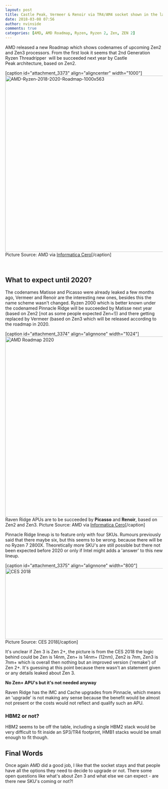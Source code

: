 ```yaml
---
layout: post
title: Castle Peak, Vermeer & Renoir via TR4/AM4 socket shown in the latest AMD Roadmap
date: 2018-03-08 07:56
author: nvinside
comments: true
categories: [AMD, AMD Roadmap, Ryzen, Ryzen 2, Zen, ZEN 2]
---
```

AMD released a new Roadmap which shows codenames of upcoming Zen2 and Zen3 processors. From the first look it seems that 2nd Generation Ryzen Threadripper  will be succeeded next year by Castle Peak architecture, based on Zen2.

[caption id="attachment_3373" align="aligncenter" width="1000"]<img class=" size-full wp-image-3373 aligncenter" src="https://chefkochblog.files.wordpress.com/2018/03/amd-ryzen-2018-2020-roadmap-1000x563.jpg" alt="AMD-Ryzen-2018-2020-Roadmap-1000x563" width="1000" height="563" /> Picture Source: AMD via <a class="external-link" href="https://informaticacero.com/exclusivo-roadmap-nombres-los-proximos-amd-ryzen-se-viene-mattisse-vermeer/" target="_blank" rel="noopener">Informatica Cero</a>[/caption]

<!--more-->

&nbsp;

<h2>What to expect until 2020?</h2>

The codenames Matisse and Picasso were already leaked a few months ago, Vermeer and Renoir are the interesting new ones, besides this the name scheme wasn't changed. Ryzen 2000 which is better known under the codenamed Pinnacle Ridge will be succeeded by Matisse next year (based on Zen2 [not as some people expected Zen+!)) and there getting replaced by Vermeer (based on Zen3 which will be released according to the roadmap in 2020.

[caption id="attachment_3374" align="alignnone" width="1024"]<img class="alignnone size-full wp-image-3374" src="https://chefkochblog.files.wordpress.com/2018/03/2-1080-3347567589.jpg" alt="AMD Roadmap 2020" width="1024" height="576" /> Raven Ridge APUs are to be succeeded by <strong>Picasso</strong> and <strong>Renoir</strong>, based on Zen2 and Zen3. Picture Source: AMD via <a class="external-link" href="https://informaticacero.com/exclusivo-roadmap-nombres-los-proximos-amd-ryzen-se-viene-mattisse-vermeer/" target="_blank" rel="noopener">Informatica Cero</a>[/caption]

Pinnacle Ridge lineup is to feature only with four SKUs. Rumours previously said that there maybe six, but this seems to be wrong. because there will be no Ryzen 7 2800X. Theoretically more SKU's are still possible but there not been expected before 2020 or only if Intel might adds a 'answer' to this new lineup.

[caption id="attachment_3375" align="alignnone" width="800"]<img class="alignnone size-full wp-image-3375" src="https://chefkochblog.files.wordpress.com/2018/03/a36fc830f76fda3fab813ca564f171955ef6fa9172d36435faf8c536ea841fc1.png" alt="CES 2018" width="800" height="227" /> Picture Source: CES 2018[/caption]

It's unclear if Zen 3 is Zen 2+, the picture is from the CES 2018 the logic behind could be Zen is 14nm, Zen+ is 14nm+ (12nm), Zen2 is 7nm, Zen3 is 7nm+ which is overall then nothing but an improved version ('remake') of Zen 2+. It's guessing at this point because there wasn't an statement given or any details leaked about Zen 3.

<strong>No Zen+ APU's but it's not needed anyway</strong>

<div class="post-body-inner">
<div class="post-message-container">
<div class="publisher-anchor-color">
<div class="post-message " dir="auto">

Raven Ridge has the IMC and Cache upgrades from Pinnacle, which means an 'upgrade' is not making any sense because the benefit would be almost not present or the costs would not reflect and qualify such an APU.
<h3>HBM2 or not?</h3>
HBM2 seems to be off the table, including a single HBM2 stack would be very difficult to fit inside an SP3/TR4 footprint, HMB1 stacks would be small enough to fit though.
<h2>Final Words</h2>
Once again AMD did a good job, I like that the socket stays and that people have all the options they need to decide to upgrade or not. There some open questions like what's about Zen 3 and what else we can expect - are there new SKU's coming or not?!

</div>
</div>
</div>
</div>
